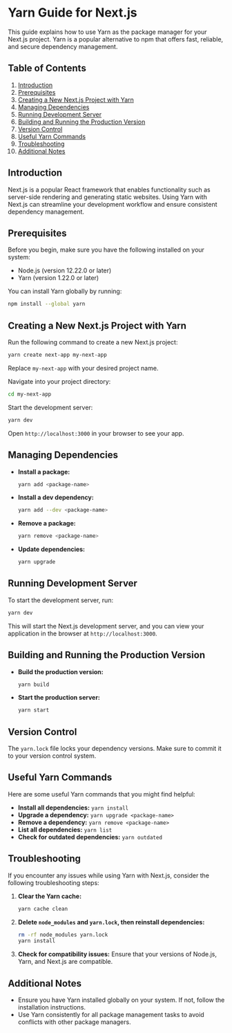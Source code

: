 
# Yarn Guide for Next.js

This guide explains how to use Yarn as the package manager for your Next.js project. Yarn is a popular alternative to npm that offers fast, reliable, and secure dependency management.

## Table of Contents

1. [Introduction](#introduction)
2. [Prerequisites](#prerequisites)
3. [Creating a New Next.js Project with Yarn](#creating-a-new-nextjs-project-with-yarn)
4. [Managing Dependencies](#managing-dependencies)
5. [Running Development Server](#running-development-server)
6. [Building and Running the Production Version](#building-and-running-the-production-version)
7. [Version Control](#version-control)
8. [Useful Yarn Commands](#useful-yarn-commands)
9. [Troubleshooting](#troubleshooting)
10. [Additional Notes](#additional-notes)

## Introduction

Next.js is a popular React framework that enables functionality such as server-side rendering and generating static websites. Using Yarn with Next.js can streamline your development workflow and ensure consistent dependency management.

## Prerequisites

Before you begin, make sure you have the following installed on your system:

- Node.js (version 12.22.0 or later)
- Yarn (version 1.22.0 or later)

You can install Yarn globally by running:

```bash
npm install --global yarn
```

## Creating a New Next.js Project with Yarn

Run the following command to create a new Next.js project:

```bash
yarn create next-app my-next-app
```

Replace `my-next-app` with your desired project name.

Navigate into your project directory:

```bash
cd my-next-app
```

Start the development server:

```bash
yarn dev
```

Open `http://localhost:3000` in your browser to see your app.

## Managing Dependencies

- **Install a package:**

    ```bash
    yarn add <package-name>
    ```

- **Install a dev dependency:**

    ```bash
    yarn add --dev <package-name>
    ```

- **Remove a package:**

    ```bash
    yarn remove <package-name>
    ```

- **Update dependencies:**

    ```bash
    yarn upgrade
    ```

## Running Development Server

To start the development server, run:

```bash
yarn dev
```

This will start the Next.js development server, and you can view your application in the browser at `http://localhost:3000`.

## Building and Running the Production Version

- **Build the production version:**

    ```bash
    yarn build
    ```

- **Start the production server:**

    ```bash
    yarn start
    ```

## Version Control

The `yarn.lock` file locks your dependency versions. Make sure to commit it to your version control system.

## Useful Yarn Commands

Here are some useful Yarn commands that you might find helpful:

- **Install all dependencies:** `yarn install`
- **Upgrade a dependency:** `yarn upgrade <package-name>`
- **Remove a dependency:** `yarn remove <package-name>`
- **List all dependencies:** `yarn list`
- **Check for outdated dependencies:** `yarn outdated`

## Troubleshooting

If you encounter any issues while using Yarn with Next.js, consider the following troubleshooting steps:

1. **Clear the Yarn cache:**

    ```bash
    yarn cache clean
    ```

2. **Delete `node_modules` and `yarn.lock`, then reinstall dependencies:**

    ```bash
    rm -rf node_modules yarn.lock
    yarn install
    ```

3. **Check for compatibility issues:** Ensure that your versions of Node.js, Yarn, and Next.js are compatible.

## Additional Notes

- Ensure you have Yarn installed globally on your system. If not, follow the installation instructions.
- Use Yarn consistently for all package management tasks to avoid conflicts with other package managers.
